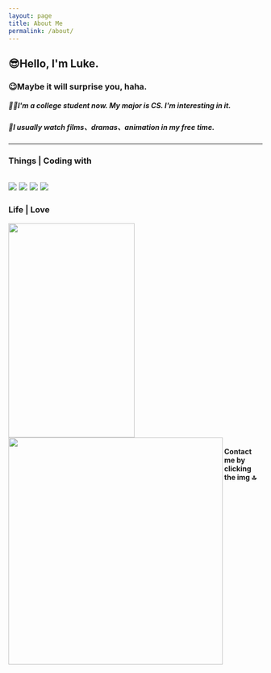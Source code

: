 ```yaml
---
layout: page
title: About Me
permalink: /about/
---
```


## 😎Hello, I'm Luke.      
### 😉Maybe it will surprise you, haha.  
##### 🧑‍🎓I'm a college student now. My major is CS. I'm interesting in it.  
##### 🌸I usually watch films、dramas、animation in my free time.  
---
### Things | Coding with
![](https://img.shields.io/badge/python-3.11-brightgreen)
![](https://img.shields.io/badge/Animation-sakura-pink)
![](https://img.shields.io/badge/Coding-Life-orange)
![](https://img.shields.io/badge/Web-Security-red)
---
### Life  |  Love   
<a href="https://kee.so/lukeqaq">
  <img align="center" src="https://cdn.jsdelivr.net/gh/Bssn520/Images@master/Test/meng.2ljadw70zfs0.webp" height="425" width="250" />
  <img align="left" src="https://cdn.jsdelivr.net/gh/Bssn520/Images@master/Test/动画生涯个人喜好表.jaz46arct9s.webp" height="450" width="425" />
</a>     

#### Contact me by clicking the img 🔝
